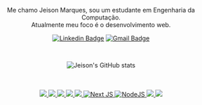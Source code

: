 
<p align="center">
	Me chamo Jeison Marques, sou um estudante em Engenharia da Computação. <br> 
	Atualmente meu foco é o desenvolvimento web.
</p>

<div align="center">

[![Linkedin Badge](https://img.shields.io/badge/-JeisonMarques-blue?style=flat-square&logo=Linkedin&logoColor=white&link=https://www.linkedin.com/in/jeison-marques/)](https://www.linkedin.com/in/jeison-marques/)
[![Gmail Badge](https://img.shields.io/badge/-jeisonmarques78@gmail.com-c14438?style=flat-square&logo=Gmail&logoColor=white&link=mailto:jeisonmarques78@gmail.com)](mailto:jeisonmarques78@gmail.com)
<br>

<br>

![Jeison's GitHub stats](https://github-readme-stats.vercel.app/api?username=midrajx&theme=tokyonight&show_icons=true&theme=buefy)

<br>

<br>
<div align="center" width="50%">
	<a href="https://developer.mozilla.org/pt-BR/docs/Web/HTML">
		<img src="https://img.shields.io/badge/-HTML-E34F26?style=for-the-badge&labelColor=E34F26&logo=html5&logoColor=white"/>
	</a>
	<a href="https://www.w3schools.com/css/">
		<img src="https://img.shields.io/badge/-CSS-1572B6?style=for-the-badge&labelColor=1572B6&logo=css3&logoColor=white"/>
	</a>
	<a href="https://developer.mozilla.org/pt-BR/docs/Web/JavaScript">
		<img src="https://img.shields.io/badge/-Javascript-F7DF1E?style=for-the-badge&labelColor=F7DF1E&logo=javascript&logoColor=black"/>
	</a>
	<a href="https://www.typescriptlang.org/">
		<img src="https://img.shields.io/badge/-TypeScript-3178C6?style=for-the-badge&labelColor=3178C6&logo=typescript&logoColor=white"/>
	</a>
	<a href="https://pt-br.reactjs.org/">
		<img src="https://img.shields.io/badge/-React-61DAFB?style=for-the-badge&labelColor=61DAFB&logo=react&logoColor=black"/>
	</a>
	<a href="https://nextjs.org/">
		<img alt="Next JS" src="https://img.shields.io/badge/next%20js%20-%23000000.svg?&style=for-the-badge&logo=next.js&logoColor=white"/>
	</a>	
	<a href="https://nodejs.org/">
		<img alt="NodeJS" src="https://img.shields.io/badge/node.js%20-%2343853D.svg?&style=for-the-badge&logo=node.js&logoColor=white"/>
	</a>
	<a href="https://git-scm.com/">
		<img src="https://img.shields.io/badge/-Git-F05032?style=for-the-badge&labelColor=F05032&logo=git&logoColor=white"/>
	</a>
	<a href="https://vercel.com/">
		<img src="https://img.shields.io/badge/-Vercel-000000?style=for-the-badge&labelColor=000000&logo=vercel&logoColor=white"/>
	</a>

</div>
